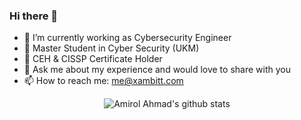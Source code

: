 ### Hi there 👋

- 🔭 I’m currently working as Cybersecurity Engineer
- 🏫 Master Student in Cyber Security (UKM)
- 🌱 CEH & CISSP Certificate Holder
- 💬 Ask me about my experience and would love to share with you
- 📫 How to reach me: [me@xambitt.com](mailto:xambitt@gmail.com)
  
<p align="center">
  <img src="https://github-readme-stats.vercel.app/api?username=amirolahmad&count_private=true" alt="Amirol Ahmad's github stats">
</p>
